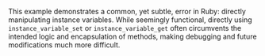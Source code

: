 This example demonstrates a common, yet subtle, error in Ruby: directly manipulating instance variables.  While seemingly functional, directly using `instance_variable_set` or `instance_variable_get` often circumvents the intended logic and encapsulation of methods, making debugging and future modifications much more difficult.